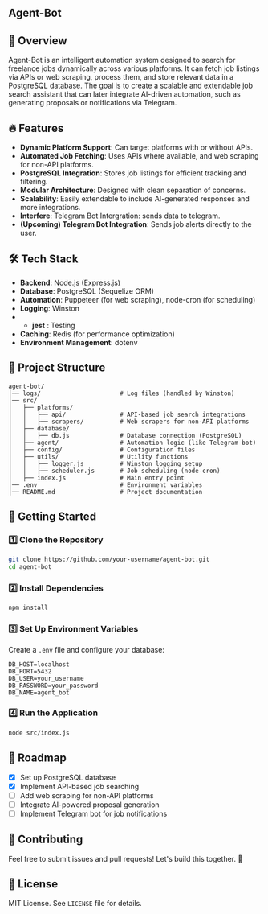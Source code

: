 

## Agent-Bot

## 🚀 Overview
Agent-Bot is an intelligent automation system designed to search for freelance jobs dynamically across various platforms. It can fetch job listings via APIs or web scraping, process them, and store relevant data in a PostgreSQL database. The goal is to create a scalable and extendable job search assistant that can later integrate AI-driven automation, such as generating proposals or notifications via Telegram.

## 🔥 Features
- **Dynamic Platform Support**: Can target platforms with or without APIs.
- **Automated Job Fetching**: Uses APIs where available, and web scraping for non-API platforms.
- **PostgreSQL Integration**: Stores job listings for efficient tracking and filtering.
- **Modular Architecture**: Designed with clean separation of concerns.
- **Scalability**: Easily extendable to include AI-generated responses and more integrations.
- **Interfere**: Telegram Bot Intergration: sends data to telegram. 
- **(Upcoming) Telegram Bot Integration**: Sends job alerts directly to the user.

## 🛠️ Tech Stack
- **Backend**: Node.js (Express.js)
- **Database**: PostgreSQL (Sequelize ORM)
- **Automation**: Puppeteer (for web scraping), node-cron (for scheduling)
- **Logging**: Winston
- - **jest** : Testing
- **Caching**: Redis (for performance optimization)
- **Environment Management**: dotenv

## 📁 Project Structure
```
agent-bot/
│── logs/                      # Log files (handled by Winston)
│── src/
│   ├── platforms/
│   │   ├── api/               # API-based job search integrations
│   │   ├── scrapers/          # Web scrapers for non-API platforms
│   ├── database/
│   │   ├── db.js              # Database connection (PostgreSQL)
│   ├── agent/                 # Automation logic (like Telegram bot)
│   ├── config/                # Configuration files
│   ├── utils/                 # Utility functions
│   │   ├── logger.js          # Winston logging setup
│   │   ├── scheduler.js       # Job scheduling (node-cron)
│   ├── index.js               # Main entry point
│── .env                       # Environment variables
│── README.md                  # Project documentation
```

## 🚀 Getting Started
### 1️⃣ Clone the Repository
```bash
git clone https://github.com/your-username/agent-bot.git
cd agent-bot
```

### 2️⃣ Install Dependencies
```bash
npm install
```

### 3️⃣ Set Up Environment Variables
Create a `.env` file and configure your database:
``` env
DB_HOST=localhost
DB_PORT=5432
DB_USER=your_username
DB_PASSWORD=your_password
DB_NAME=agent_bot
```

### 4️⃣ Run the Application
``` bash
node src/index.js
```

## 📌 Roadmap
- [x] Set up PostgreSQL database
- [x] Implement API-based job searching
- [ ] Add web scraping for non-API platforms
- [ ] Integrate AI-powered proposal generation
- [ ] Implement Telegram bot for job notifications

## 🤝 Contributing
Feel free to submit issues and pull requests! Let's build this together. 🚀

## 📜 License
MIT License. See ` LICENSE ` file for details.

